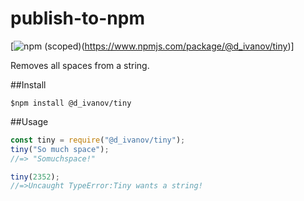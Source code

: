 # publish-to-npm

[![npm (scoped) ](https://img.shields.io/github/issues/dzhaniivanov94/publish-to-npm)(https://www.npmjs.com/package/@d_ivanov/tiny)]

Removes all spaces from a string.

##Install

```
$npm install @d_ivanov/tiny
```

##Usage

```js
const tiny = require("@d_ivanov/tiny");
tiny("So much space");
//=> "Somuchspace!"

tiny(2352);
//=>Uncaught TypeError:Tiny wants a string!
```
